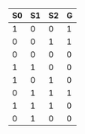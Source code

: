 | S0 | S1 | S2 | G  |
| -- | -- | -- | -- |
|  1 |  0 |  0 |  1 |
|  0 |  0 |  1 |  1 |
|  0 |  0 |  0 |  0 |
|  1 |  1 |  0 |  0 |
|  1 |  0 |  1 |  0 |
|  0 |  1 |  1 |  1 |
|  1 |  1 |  1 |  0 |
|  0 |  1 |  0 |  0 |
